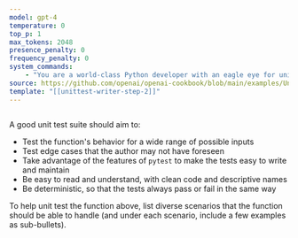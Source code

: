 ```yaml
---
model: gpt-4
temperature: 0
top_p: 1
max_tokens: 2048
presence_penalty: 0
frequency_penalty: 0
system_commands:
    - "You are a world-class Python developer with an eagle eye for unintended bugs and edge cases. You carefully explain code with great detail and accuracy. You organize explanations in markdown-formatted, bulleted lists."
source: https://github.com/openai/openai-cookbook/blob/main/examples/Unit_test_writing_using_a_multi-step_prompt.ipynb
template: "[[unittest-writer-step-2]]"
---
```


```python
```

A good unit test suite should aim to:
- Test the function's behavior for a wide range of possible inputs
- Test edge cases that the author may not have foreseen
- Take advantage of the features of `pytest` to make the tests easy to write and maintain
- Be easy to read and understand, with clean code and descriptive names
- Be deterministic, so that the tests always pass or fail in the same way

To help unit test the function above, list diverse scenarios that the function should be able to handle (and under each scenario, include a few examples as sub-bullets).
